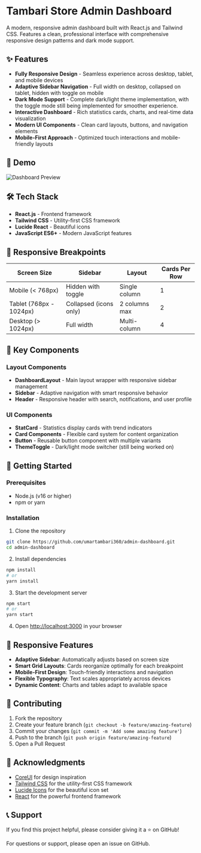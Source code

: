 # Tambari Store Admin Dashboard

A modern, responsive admin dashboard built with React.js and Tailwind CSS. Features a clean, professional interface with comprehensive responsive design patterns and dark mode support.

## ✨ Features

- **Fully Responsive Design** - Seamless experience across desktop, tablet, and mobile devices
- **Adaptive Sidebar Navigation** - Full width on desktop, collapsed on tablet, hidden with toggle on mobile
- **Dark Mode Support** - Complete dark/light theme implementation, with the toggle mode still being implemented for smoother experience.
- **Interactive Dashboard** - Rich statistics cards, charts, and real-time data visualization
- **Modern UI Components** - Clean card layouts, buttons, and navigation elements
- **Mobile-First Approach** - Optimized touch interactions and mobile-friendly layouts

## 🚀 Demo

![Dashboard Preview](https://via.placeholder.com/800x400/1f2937/ffffff?text=CoreUI+Dashboard+Preview)

## 🛠️ Tech Stack

- **React.js** - Frontend framework
- **Tailwind CSS** - Utility-first CSS framework
- **Lucide React** - Beautiful icons
- **JavaScript ES6+** - Modern JavaScript features

## 📱 Responsive Breakpoints

| Screen Size | Sidebar | Layout | Cards Per Row |
|-------------|---------|--------|---------------|
| Mobile (< 768px) | Hidden with toggle | Single column | 1 |
| Tablet (768px - 1024px) | Collapsed (icons only) | 2 columns max | 2 |
| Desktop (> 1024px) | Full width | Multi-column | 4 |

## 🎨 Key Components

### Layout Components
- **DashboardLayout** - Main layout wrapper with responsive sidebar management
- **Sidebar** - Adaptive navigation with smart responsive behavior
- **Header** - Responsive header with search, notifications, and user profile

### UI Components
- **StatCard** - Statistics display cards with trend indicators
- **Card Components** - Flexible card system for content organization
- **Button** - Reusable button component with multiple variants
- **ThemeToggle** - Dark/light mode switcher (still being worked on)

## 🚀 Getting Started

### Prerequisites
- Node.js (v16 or higher)
- npm or yarn

### Installation

1. Clone the repository
```bash
git clone https://github.com/umartambari360/admin-dashboard.git
cd admin-dashboard
```

2. Install dependencies
```bash
npm install
# or
yarn install
```

3. Start the development server
```bash
npm start
# or
yarn start
```

4. Open [http://localhost:3000](http://localhost:3000) in your browser

## 🎯 Responsive Features

- **Adaptive Sidebar**: Automatically adjusts based on screen size
- **Smart Grid Layouts**: Cards reorganize optimally for each breakpoint  
- **Mobile-First Design**: Touch-friendly interactions and navigation
- **Flexible Typography**: Text scales appropriately across devices
- **Dynamic Content**: Charts and tables adapt to available space

## 🤝 Contributing

1. Fork the repository
2. Create your feature branch (`git checkout -b feature/amazing-feature`)
3. Commit your changes (`git commit -m 'Add some amazing feature'`)
4. Push to the branch (`git push origin feature/amazing-feature`)
5. Open a Pull Request


## 🙏 Acknowledgments

- [CoreUI](https://coreui.io/) for design inspiration
- [Tailwind CSS](https://tailwindcss.com/) for the utility-first CSS framework
- [Lucide Icons](https://lucide.dev/) for the beautiful icon set
- [React](https://reactjs.org/) for the powerful frontend framework

## 📞 Support

If you find this project helpful, please consider giving it a ⭐ on GitHub!

For questions or support, please open an issue on GitHub.
